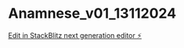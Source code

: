 # Anamnese_v01_13112024

[Edit in StackBlitz next generation editor ⚡️](https://stackblitz.com/~/github.com/DraLilianbr/Anamnese_v01_13112024)